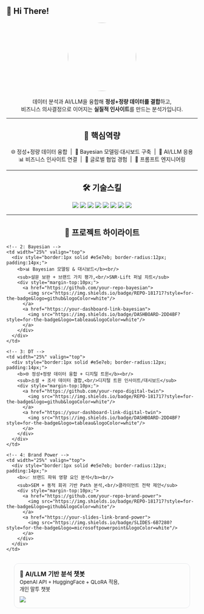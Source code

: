 ## 👋 Hi There!

<p align="center">
  <img src="images/avatar.jpg" width="180" style="border-radius:50%"><br/><br/>
  데이터 분석과 AI/LLM을 융합해 <b>정성+정량 데이터를 결합</b>하고,<br/>
  비즈니스 의사결정으로 이어지는 <b>실질적 인사이트</b>를 만드는 분석가입니다.
</p>

---

<h2 align="center">🔑 핵심역량</h2>

<p align="center">
🌐 정성+정량 데이터 융합 &nbsp;|&nbsp; 🧠 Bayesian 모델링·대시보드 구축 &nbsp;|&nbsp; 🤖 AI/LLM 응용  
<br/>
📊 비즈니스 인사이트 연결 &nbsp;|&nbsp; 🤝 글로벌 협업 경험 &nbsp;|&nbsp; 📝 프롬프트 엔지니어링
</p>

---

<h2 align="center">🛠 기술스킬</h2>

<p align="center">
  <img src="https://img.shields.io/badge/Python-3776AB?style=for-the-badge&logo=python&logoColor=white"/>
  <img src="https://img.shields.io/badge/R-276DC3?style=for-the-badge&logo=r&logoColor=white"/>
  <img src="https://img.shields.io/badge/SQL-336791?style=for-the-badge&logo=postgresql&logoColor=white"/>
  <img src="https://img.shields.io/badge/Tableau-E97627?style=for-the-badge&logo=tableau&logoColor=white"/>
  <img src="https://img.shields.io/badge/PowerBI-F2C811?style=for-the-badge&logo=powerbi&logoColor=black"/>
  <img src="https://img.shields.io/badge/PyTorch-EE4C2C?style=for-the-badge&logo=pytorch&logoColor=white"/>
  <img src="https://img.shields.io/badge/TensorFlow-FF6F00?style=for-the-badge&logo=tensorflow&logoColor=white"/>
  <img src="https://img.shields.io/badge/HuggingFace-FFCC4D?style=for-the-badge&logo=huggingface&logoColor=black"/>
</p>

---
<h2 align="center">📌 프로젝트 하이라이트</h2>

<table align="center" width="100%" style="border-collapse:separate; border-spacing:12px;">
  <tr>
    <!-- 1: AI/LLM -->
    <td width="25%" valign="top">
      <div style="border:1px solid #e5e7eb; border-radius:12px; padding:14px;">
        <b>🤖 AI/LLM 기반 분석 챗봇</b><br/>
        <sub>OpenAI API + HuggingFace + QLoRA 적용,<br/>개인 말투 챗봇</sub>
        <div style="margin-top:10px;">
          <a href="https://github.com/your-repo-ai-llm">
            <img src="https://img.shields.io/badge/REPO-181717?style=for-the-badge&logo=github&logoColor=white"/>
          </a>
        </div>
      </div>
    </td>

    <!-- 2: Bayesian -->
    <td width="25%" valign="top">
      <div style="border:1px solid #e5e7eb; border-radius:12px; padding:14px;">
        <b>📊 Bayesian 모델링 & 대시보드</b><br/>
        <sub>설문 보완 + 브랜드 가치 평가,<br/>SNR·Lift 퍼널 차트</sub>
        <div style="margin-top:10px;">
          <a href="https://github.com/your-repo-bayesian">
            <img src="https://img.shields.io/badge/REPO-181717?style=for-the-badge&logo=github&logoColor=white"/>
          </a>
          <a href="https://your-dashboard-link-bayesian">
            <img src="https://img.shields.io/badge/DASHBOARD-2DD4BF?style=for-the-badge&logo=tableau&logoColor=white"/>
          </a>
        </div>
      </div>
    </td>

    <!-- 3: DT -->
    <td width="25%" valign="top">
      <div style="border:1px solid #e5e7eb; border-radius:12px; padding:14px;">
        <b>🌐 정성+정량 데이터 융합 + 디지털 트윈</b><br/>
        <sub>소셜 + 조사 데이터 결합,<br/>디지털 트윈 인사이트/대시보드</sub>
        <div style="margin-top:10px;">
          <a href="https://github.com/your-repo-digital-twin">
            <img src="https://img.shields.io/badge/REPO-181717?style=for-the-badge&logo=github&logoColor=white"/>
          </a>
          <a href="https://your-dashboard-link-digital-twin">
            <img src="https://img.shields.io/badge/DASHBOARD-2DD4BF?style=for-the-badge&logo=tableau&logoColor=white"/>
          </a>
        </div>
      </div>
    </td>

    <!-- 4: Brand Power -->
    <td width="25%" valign="top">
      <div style="border:1px solid #e5e7eb; border-radius:12px; padding:14px;">
        <b>📈 브랜드 파워 영향 요인 분석</b><br/>
        <sub>SEM + 동적 회귀 기반 Path 분석,<br/>클라이언트 전략 제안</sub>
        <div style="margin-top:10px;">
          <a href="https://github.com/your-repo-brand-power">
            <img src="https://img.shields.io/badge/REPO-181717?style=for-the-badge&logo=github&logoColor=white"/>
          </a>
          <a href="https://your-slides-link-brand-power">
            <img src="https://img.shields.io/badge/SLIDES-6B7280?style=for-the-badge&logo=microsoftpowerpoint&logoColor=white"/>
          </a>
        </div>
      </div>
    </td>
  </tr>
</table>

